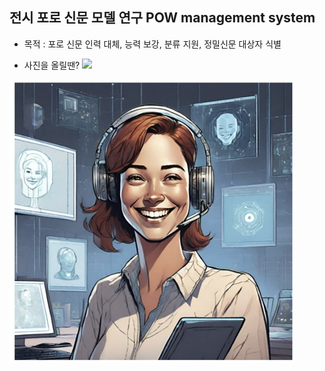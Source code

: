 ## 전시 포로 신문 모델 연구 POW management system
 - 목적 : 포로 신문 인력 대체, 능력 보강, 분류 지원, 정밀신문 대상자 식별

* 사진을 올릴땐? <img src="*.jpg">
<img src="yj.jpg">
